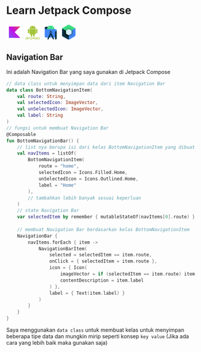 # Learn Jetpack Compose
<img src="https://raw.githubusercontent.com/Malsoryz/Malsoryz/refs/heads/main/assets/png/kotlin.png" style="height: 40px; width: 40px; margin: 2px;" alt="kotlin"/> <img src="https://raw.githubusercontent.com/Malsoryz/Malsoryz/refs/heads/main/assets/png/android.png" style="height: 40px; width: 40px; margin: 2px;" alt="android"/> <img src="https://raw.githubusercontent.com/Malsoryz/Malsoryz/refs/heads/main/assets/png/android-studio.png" style="height: 40px; width: 40px; margin: 2px;" alt="android-studio"/> <img src="https://raw.githubusercontent.com/Malsoryz/Malsoryz/refs/heads/main/assets/png/jetpack-compose.png" style="height: 40px; width: 40px; margin: 2px;" alt="jetpack-compose"/>

## Navigation Bar
Ini adalah Navigation Bar yang saya gunakan di Jetpack Compose
```kotlin
// data class untuk menyimpan data dari item Navigation Bar
data class BottomNavigationItem(
    val route: String, 
    val selectedIcon: ImageVector, 
    val unSelectedIcon: ImageVector, 
    val label: String
)
// fungsi untuk membuat Navigation Bar
@Composable
fun BottomNavigationBar() {
    // list nya berupa isi dari kelas BottomNavigationItem yang dibuat dengan data class
    val navItems = listOf(
        BottomNavigationItem(
            route = "home",
            selectedIcon = Icons.Filled.Home,
            unSelectedIcon = Icons.Outlined.Home,
            label = "Home"
        ),
        // tambahkan lebih banyak sesuai keperluan
    )
    // state Navigation Bar
    var selectedItem by remember { mutableStateOf(navItems[0].route) }

    // membuat Navigation Bar berdasarkan kelas BottomNavigationItem
    NavigationBar {
        navItems.forEach { item ->
            NavigationBarItem(
                selected = selectedItem == item.route,
                onClick = { selectedItem = item.route },
                icon = { Icon(
                    imageVector = if (selectedItem == item.route) item.selectedIcon else item.unSelectedIcon,
                    contentDescription = item.label
                ) },
                label = { Text(item.label) }
            )
        }
    }
}
```
Saya menggunakan `data class` untuk membuat kelas untuk menyimpan beberapa tipe data dan mungkin mirip seperti konsep `key value`
(Jika ada cara yang lebih baik maka gunakan saja)